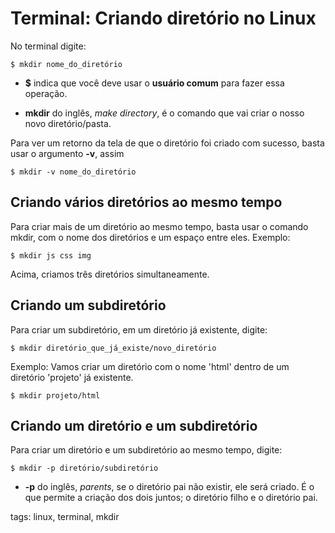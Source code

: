 # Terminal: Criando diretório no Linux


No terminal digite:

```
$ mkdir nome_do_diretório
```

- **$** indica que você deve usar o **usuário comum** para fazer essa operação.

- **mkdir** do inglês, *make directory*, é o comando que vai criar o nosso novo diretório/pasta.

Para ver um retorno da tela de que o diretório foi criado com sucesso, basta usar o argumento **-v**, assim

```
$ mkdir -v nome_do_diretório
```

## Criando vários diretórios ao mesmo tempo

Para criar mais de um diretório ao mesmo tempo, basta usar o comando mkdir, com o nome dos diretórios e um espaço entre eles. Exemplo:

```
$ mkdir js css img
```

Acima, criamos três diretórios simultaneamente.

## Criando um subdiretório

Para criar um subdiretório, em um diretório já existente, digite:

```
$ mkdir diretório_que_já_existe/novo_diretório
```

Exemplo: Vamos criar um diretório com o nome 'html' dentro de um diretório 'projeto' já existente.

```
$ mkdir projeto/html
```

## Criando um diretório e um subdiretório

Para criar um diretório e um subdiretório ao mesmo tempo, digite:

```
$ mkdir -p diretório/subdiretório
```

- **-p** do inglês, *parents*, se o diretório pai não existir, ele será criado. É o que permite a criação dos dois juntos; o diretório filho e o diretório pai.

tags: linux, terminal, mkdir
